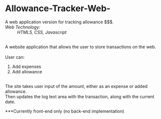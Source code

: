 # Allowance-Tracker-Web-
A web application version for tracking allowance $$$. <br/>
<i>Web Technology: <br/> &nbsp;&nbsp;&nbsp;&nbsp;&nbsp;&nbsp;&nbsp;&nbsp;&nbsp;
          HTML5, CSS, Javascript </i> <br/> <br/>
          
A website application that allows the user to store transactions on the web. <br/> <br/>
User can: &nbsp;&nbsp;&nbsp;&nbsp;&nbsp;&nbsp;&nbsp;&nbsp;&nbsp;
  1) Add expenses &nbsp;&nbsp;&nbsp;&nbsp;&nbsp;&nbsp;&nbsp;&nbsp;&nbsp;
  2) Add allowance <br/> <br/>
  
The site takes user input of the amount, either as an expense or added allowance. <br/>
Then updates the log text area with the transaction, along with the current date.
  
  ***Currently front-end only (no back-end implementation)
